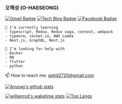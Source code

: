 


### 오해성 (O-HAESEONG)

[![Gmail Badge](https://img.shields.io/badge/Gmail-d14836?style=flat-square&logo=Gmail&logoColor=white&link=mailto:gotjd2720@gmail.com)](mailto:gotjd2720@gmail.com)
[![Tech Blog Badge](http://img.shields.io/badge/-Tech%20blog-black?style=flat-square&logo=github&link=https://velog.io/@alskt0419/)](https://velog.io/@alskt0419/)
[![Facebook Badge](https://img.shields.io/badge/facebook-1877f2?style=flat-square&logo=facebook&logoColor=white&link=https://www.facebook.com/profile.php?id=100009118698253&ref=bookmarks)](https://www.facebook.com/profile.php?id=100009118698253&ref=bookmarks)


<!--
**ohaeseong/ohaeseong** is a ✨ _special_ ✨ repository because its `README.md` (this file) appears on your GitHub profilㅇ

Here are some ideas to get you started:

- 🔭 I’m currently working on ...
- 👯 I’m looking to collaborate on ...
- 🤔 I’m looking for help with ...
- 💬 Ask me about ...
- 📫 How to reach me: ...
- 😄 Pronouns: ...
- ⚡ Fun fact: ...
-->
 

```
🌱 I’m currently learning 
- typescript, Redux, Redux saga, context, webpack
- typeorm, socket.io, AWS Lamda
- Next.js, GraphQL, Nest.js

👋 I’m looking for help with
- Docker
- RN
- flutter
- python
```


📫 How to reach me: gotjd2720@gmail.com


[![Anurag's github stats](https://github-readme-stats.vercel.app/api?username=ohaeseong&show_icons=true&hide_border=true)](https://github.com/ohaeseong)

[![willianrod's wakatime stats](https://github-readme-stats.vercel.app/api/wakatime?username=ohaeseong&layout=compact)](https://github.com/ohaeseong)
[![Top Langs](https://github-readme-stats.vercel.app/api/top-langs/?username=ohaeseong&langs_count=5&layout=compact)](https://github.com/ohaeseong)


